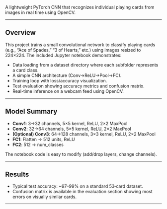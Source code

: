 A lightweight PyTorch CNN that recognizes individual playing cards from images in real time using OpenCV.

---

## Overview

This project trains a small convolutional network to classify playing cards (e.g., “Ace of Spades,” “3 of Hearts,” etc.) using images resized to 224×224. The included Jupyter notebook demonstrates:

- Data loading from a dataset directory where each subfolder represents a card class.
- A simple CNN architecture (Conv→ReLU→Pool→FC).
- Training loop with loss/accuracy visualization.
- Test evaluation showing accuracy metrics and confusion matrix.
- Real-time inference on a webcam feed using OpenCV.

---

## Model Summary

- **Conv1**: 3→32 channels, 5×5 kernel, ReLU, 2×2 MaxPool  
- **Conv2**: 32→64 channels, 5×5 kernel, ReLU, 2×2 MaxPool  
- **(Optional) Conv3**: 64→128 channels, 3×3 kernel, ReLU, 2×2 MaxPool  
- **FC1**: Flatten → 512 units, ReLU  
- **FC2**: 512 → num_classes  

The notebook code is easy to modify (add/drop layers, change channels).

---

## Results

- Typical test accuracy: ~97–99% on a standard 53‐card dataset.  
- Confusion matrix is available in the evaluation section showing most errors on visually similar cards.

---
